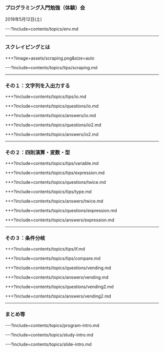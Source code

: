 ### プログラミング入門勉強（体験）会

2018年5月12日(土)

---?include=contents/topics/env.md

---

### スクレイピングとは

+++?image=assets/scraping.png&size=auto

---?include=contents/topics/tips/scraping.md

---
### その１：文字列を入出力する

+++?include=contents/topics/tips/io.md

+++?include=contents/topics/questions/io.md

+++?include=contents/topics/answers/io.md

+++?include=contents/topics/questions/io2.md

+++?include=contents/topics/answers/io2.md

---

### その２：四則演算・変数・型

+++?include=contents/topics/tips/variable.md

+++?include=contents/topics/tips/expression.md

+++?include=contents/topics/questions/twice.md

+++?include=contents/topics/tips/type.md

+++?include=contents/topics/answers/twice.md

+++?include=contents/topics/questions/expression.md

+++?include=contents/topics/answers/expression.md

---

### その３：条件分岐

+++?include=contents/topics/tips/if.md

+++?include=contents/topics/tips/compare.md

+++?include=contents/topics/questions/vending.md

+++?include=contents/topics/answers/vending.md

+++?include=contents/topics/questions/vending2.md

+++?include=contents/topics/answers/vending2.md

---

### まとめ等

---?include=contents/topics/program-intro.md

---?include=contents/topics/study-intro.md

---?include=contents/topics/slide-intro.md